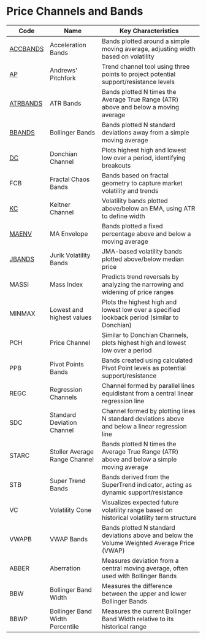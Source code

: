 # Price Channels and Bands

| Code | Name | Key Characteristics |
| ------------ | --------------------------------------- | --------------------------------------------------------------------------------------- |
| [ACCBANDS](/indicators/channels/accbands.md) | Acceleration Bands | Bands plotted around a simple moving average, adjusting width based on volatility |
| [AP](/indicators/channels/ap.md) | Andrews' Pitchfork | Trend channel tool using three points to project potential support/resistance levels |
| [ATRBANDS](/indicators/channels/atrbands.md) | ATR Bands | Bands plotted N times the Average True Range (ATR) above and below a moving average |
| [BBANDS](/indicators/channels/bbands.md) | Bollinger Bands | Bands plotted N standard deviations away from a simple moving average |
| [DC](/indicators/channels/dc.md) | Donchian Channel | Plots highest high and lowest low over a period, identifying breakouts |
| FCB | Fractal Chaos Bands | Bands based on fractal geometry to capture market volatility and trends |
| [KC](/indicators/channels/kc.md) | Keltner Channel | Volatility bands plotted above/below an EMA, using ATR to define width |
| [MAENV](/indicators/channels/maenv.md) | MA Envelope | Bands plotted a fixed percentage above and below a moving average |
| [JBANDS](/indicators/channels/jbands.md) | Jurik Volatility Bands | JMA-based volatility bands plotted above/below median price |
| MASSI | Mass Index | Predicts trend reversals by analyzing the narrowing and widening of price ranges |
| MINMAX | Lowest and highest values | Plots the highest high and lowest low over a specified lookback period (similar to Donchian) |
| PCH | Price Channel | Similar to Donchian Channels, plots highest high and lowest low over a period |
| PPB | Pivot Points Bands | Bands created using calculated Pivot Point levels as potential support/resistance |
| REGC | Regression Channels | Channel formed by parallel lines equidistant from a central linear regression line |
| SDC | Standard Deviation Channel | Channel formed by plotting lines N standard deviations above and below a linear regression line |
| STARC | Stoller Average Range Channel | Bands plotted N times the Average True Range (ATR) above and below a simple moving average |
| STB | Super Trend Bands | Bands derived from the SuperTrend indicator, acting as dynamic support/resistance |
| VC | Volatility Cone | Visualizes expected future volatility range based on historical volatility term structure |
| VWAPB | VWAP Bands | Bands plotted N standard deviations above and below the Volume Weighted Average Price (VWAP) |
| ABBER | Aberration | Measures deviation from a central moving average, often used with Bollinger Bands |
| BBW | Bollinger Band Width | Measures the difference between the upper and lower Bollinger Bands |
| BBWP | Bollinger Band Width Percentile | Measures the current Bollinger Band Width relative to its historical range |
